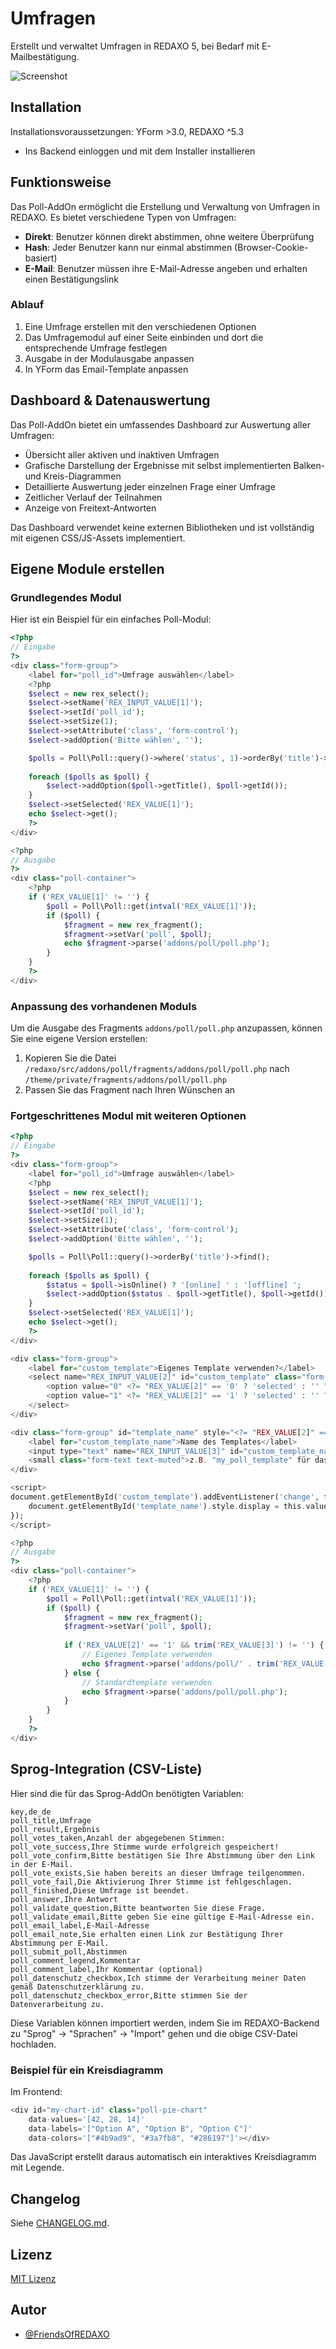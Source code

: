 # Umfragen

Erstellt und verwaltet Umfragen in REDAXO 5, bei Bedarf mit E-Mailbestätigung.

![Screenshot](https://raw.githubusercontent.com/FriendsOfREDAXO/poll/assets/poll.png)

## Installation

Installationsvoraussetzungen: YForm >3.0, REDAXO ^5.3 

* Ins Backend einloggen und mit dem Installer installieren

## Funktionsweise

Das Poll-AddOn ermöglicht die Erstellung und Verwaltung von Umfragen in REDAXO. Es bietet verschiedene Typen von Umfragen:

* **Direkt**: Benutzer können direkt abstimmen, ohne weitere Überprüfung
* **Hash**: Jeder Benutzer kann nur einmal abstimmen (Browser-Cookie-basiert)
* **E-Mail**: Benutzer müssen ihre E-Mail-Adresse angeben und erhalten einen Bestätigungslink

### Ablauf

1. Eine Umfrage erstellen mit den verschiedenen Optionen
2. Das Umfragemodul auf einer Seite einbinden und dort die entsprechende Umfrage festlegen
3. Ausgabe in der Modulausgabe anpassen
4. In YForm das Email-Template anpassen

## Dashboard & Datenauswertung

Das Poll-AddOn bietet ein umfassendes Dashboard zur Auswertung aller Umfragen:

* Übersicht aller aktiven und inaktiven Umfragen
* Grafische Darstellung der Ergebnisse mit selbst implementierten Balken- und Kreis-Diagrammen
* Detaillierte Auswertung jeder einzelnen Frage einer Umfrage
* Zeitlicher Verlauf der Teilnahmen
* Anzeige von Freitext-Antworten

Das Dashboard verwendet keine externen Bibliotheken und ist vollständig mit eigenen CSS/JS-Assets implementiert.

## Eigene Module erstellen

### Grundlegendes Modul

Hier ist ein Beispiel für ein einfaches Poll-Modul:

```php
<?php
// Eingabe
?>
<div class="form-group">
    <label for="poll_id">Umfrage auswählen</label>
    <?php
    $select = new rex_select();
    $select->setName('REX_INPUT_VALUE[1]');
    $select->setId('poll_id');
    $select->setSize(1);
    $select->setAttribute('class', 'form-control');
    $select->addOption('Bitte wählen', '');

    $polls = Poll\Poll::query()->where('status', 1)->orderBy('title')->find();
    
    foreach ($polls as $poll) {
        $select->addOption($poll->getTitle(), $poll->getId());
    }
    $select->setSelected('REX_VALUE[1]');
    echo $select->get();
    ?>
</div>

<?php
// Ausgabe
?>
<div class="poll-container">
    <?php
    if ('REX_VALUE[1]' != '') {
        $poll = Poll\Poll::get(intval('REX_VALUE[1]'));
        if ($poll) {
            $fragment = new rex_fragment();
            $fragment->setVar('poll', $poll);
            echo $fragment->parse('addons/poll/poll.php');
        }
    }
    ?>
</div>
```

### Anpassung des vorhandenen Moduls

Um die Ausgabe des Fragments `addons/poll/poll.php` anzupassen, können Sie eine eigene Version erstellen:

1. Kopieren Sie die Datei `/redaxo/src/addons/poll/fragments/addons/poll/poll.php` nach `/theme/private/fragments/addons/poll/poll.php`
2. Passen Sie das Fragment nach Ihren Wünschen an

### Fortgeschrittenes Modul mit weiteren Optionen

```php
<?php
// Eingabe
?>
<div class="form-group">
    <label for="poll_id">Umfrage auswählen</label>
    <?php
    $select = new rex_select();
    $select->setName('REX_INPUT_VALUE[1]');
    $select->setId('poll_id');
    $select->setSize(1);
    $select->setAttribute('class', 'form-control');
    $select->addOption('Bitte wählen', '');

    $polls = Poll\Poll::query()->orderBy('title')->find();
    
    foreach ($polls as $poll) {
        $status = $poll->isOnline() ? '[online] ' : '[offline] ';
        $select->addOption($status . $poll->getTitle(), $poll->getId());
    }
    $select->setSelected('REX_VALUE[1]');
    echo $select->get();
    ?>
</div>

<div class="form-group">
    <label for="custom_template">Eigenes Template verwenden?</label>
    <select name="REX_INPUT_VALUE[2]" id="custom_template" class="form-control">
        <option value="0" <?= "REX_VALUE[2]" == '0' ? 'selected' : '' ?>>Nein, Standard verwenden</option>
        <option value="1" <?= "REX_VALUE[2]" == '1' ? 'selected' : '' ?>>Ja, eigenes Template</option>
    </select>
</div>

<div class="form-group" id="template_name" style="<?= "REX_VALUE[2]" == '0' ? 'display:none' : '' ?>">
    <label for="custom_template_name">Name des Templates</label>
    <input type="text" name="REX_INPUT_VALUE[3]" id="custom_template_name" class="form-control" value="REX_VALUE[3]" />
    <small class="form-text text-muted">z.B. "my_poll_template" für das Fragment in /fragments/addons/poll/my_poll_template.php</small>
</div>

<script>
document.getElementById('custom_template').addEventListener('change', function() {
    document.getElementById('template_name').style.display = this.value == '1' ? 'block' : 'none';
});
</script>

<?php
// Ausgabe
?>
<div class="poll-container">
    <?php
    if ('REX_VALUE[1]' != '') {
        $poll = Poll\Poll::get(intval('REX_VALUE[1]'));
        if ($poll) {
            $fragment = new rex_fragment();
            $fragment->setVar('poll', $poll);
            
            if ('REX_VALUE[2]' == '1' && trim('REX_VALUE[3]') != '') {
                // Eigenes Template verwenden
                echo $fragment->parse('addons/poll/' . trim('REX_VALUE[3]') . '.php');
            } else {
                // Standardtemplate verwenden
                echo $fragment->parse('addons/poll/poll.php');
            }
        }
    }
    ?>
</div>
```

## Sprog-Integration (CSV-Liste)

Hier sind die für das Sprog-AddOn benötigten Variablen:

```csv
key,de_de
poll_title,Umfrage
poll_result,Ergebnis
poll_votes_taken,Anzahl der abgegebenen Stimmen:
poll_vote_success,Ihre Stimme wurde erfolgreich gespeichert!
poll_vote_confirm,Bitte bestätigen Sie Ihre Abstimmung über den Link in der E-Mail.
poll_vote_exists,Sie haben bereits an dieser Umfrage teilgenommen.
poll_vote_fail,Die Aktivierung Ihrer Stimme ist fehlgeschlagen.
poll_finished,Diese Umfrage ist beendet.
poll_answer,Ihre Antwort
poll_validate_question,Bitte beantworten Sie diese Frage.
poll_validate_email,Bitte geben Sie eine gültige E-Mail-Adresse ein.
poll_email_label,E-Mail-Adresse
poll_email_note,Sie erhalten einen Link zur Bestätigung Ihrer Abstimmung per E-Mail.
poll_submit_poll,Abstimmen
poll_comment_legend,Kommentar
poll_comment_label,Ihr Kommentar (optional)
poll_datenschutz_checkbox,Ich stimme der Verarbeitung meiner Daten gemäß Datenschutzerklärung zu.
poll_datenschutz_checkbox_error,Bitte stimmen Sie der Datenverarbeitung zu.
```

Diese Variablen können importiert werden, indem Sie im REDAXO-Backend zu "Sprog" → "Sprachen" → "Import" gehen und die obige CSV-Datei hochladen.



### Beispiel für ein Kreisdiagramm

Im Frontend:

```php
<div id="my-chart-id" class="poll-pie-chart" 
    data-values='[42, 28, 14]' 
    data-labels='["Option A", "Option B", "Option C"]' 
    data-colors='["#4b9ad9", "#3a7fb8", "#286197"]'></div>
```

Das JavaScript erstellt daraus automatisch ein interaktives Kreisdiagramm mit Legende.

## Changelog

Siehe [CHANGELOG.md](CHANGELOG.md).

## Lizenz

[MIT Lizenz](LICENSE.md)

## Autor

* [@FriendsOfREDAXO](https://github.com/FriendsOfREDAXO/poll/graphs/contributors)
